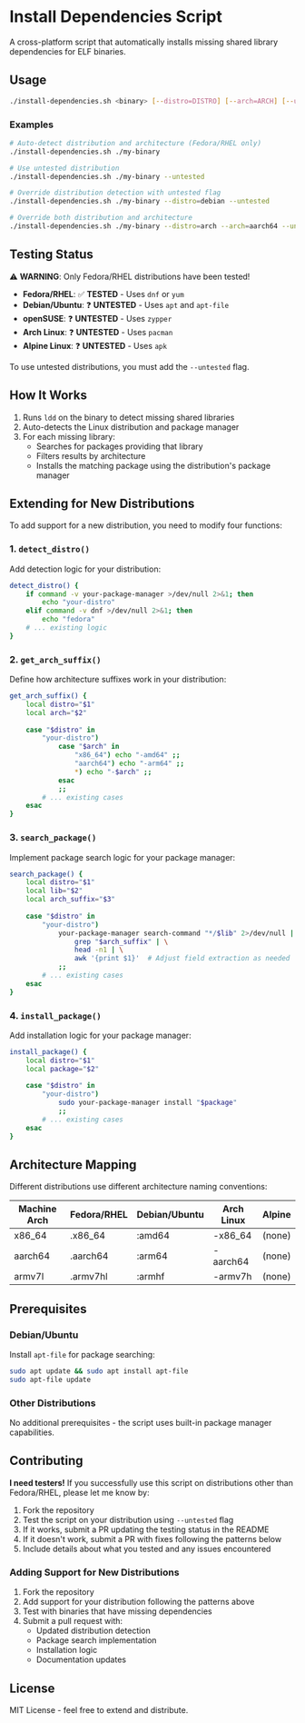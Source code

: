 # Install Dependencies Script

A cross-platform script that automatically installs missing shared library dependencies for ELF binaries.

## Usage

```bash
./install-dependencies.sh <binary> [--distro=DISTRO] [--arch=ARCH] [--untested]
```

### Examples

```bash
# Auto-detect distribution and architecture (Fedora/RHEL only)
./install-dependencies.sh ./my-binary

# Use untested distribution
./install-dependencies.sh ./my-binary --untested

# Override distribution detection with untested flag
./install-dependencies.sh ./my-binary --distro=debian --untested

# Override both distribution and architecture
./install-dependencies.sh ./my-binary --distro=arch --arch=aarch64 --untested
```

## Testing Status

⚠️ **WARNING**: Only Fedora/RHEL distributions have been tested!

- **Fedora/RHEL**: ✅ **TESTED** - Uses `dnf` or `yum`
- **Debian/Ubuntu**: ❓ **UNTESTED** - Uses `apt` and `apt-file`
- **openSUSE**: ❓ **UNTESTED** - Uses `zypper`
- **Arch Linux**: ❓ **UNTESTED** - Uses `pacman`
- **Alpine Linux**: ❓ **UNTESTED** - Uses `apk`

To use untested distributions, you must add the `--untested` flag.

## How It Works

1. Runs `ldd` on the binary to detect missing shared libraries
2. Auto-detects the Linux distribution and package manager
3. For each missing library:
   - Searches for packages providing that library
   - Filters results by architecture
   - Installs the matching package using the distribution's package manager

## Extending for New Distributions

To add support for a new distribution, you need to modify four functions:

### 1. `detect_distro()`

Add detection logic for your distribution:

```bash
detect_distro() {
    if command -v your-package-manager >/dev/null 2>&1; then
        echo "your-distro"
    elif command -v dnf >/dev/null 2>&1; then
        echo "fedora"
    # ... existing logic
}
```

### 2. `get_arch_suffix()`

Define how architecture suffixes work in your distribution:

```bash
get_arch_suffix() {
    local distro="$1"
    local arch="$2"
    
    case "$distro" in
        "your-distro")
            case "$arch" in
                "x86_64") echo "-amd64" ;;
                "aarch64") echo "-arm64" ;;
                *) echo "-$arch" ;;
            esac
            ;;
        # ... existing cases
    esac
}
```

### 3. `search_package()`

Implement package search logic for your package manager:

```bash
search_package() {
    local distro="$1"
    local lib="$2"
    local arch_suffix="$3"
    
    case "$distro" in
        "your-distro")
            your-package-manager search-command "*/$lib" 2>/dev/null | \
                grep "$arch_suffix" | \
                head -n1 | \
                awk '{print $1}'  # Adjust field extraction as needed
            ;;
        # ... existing cases
    esac
}
```

### 4. `install_package()`

Add installation logic for your package manager:

```bash
install_package() {
    local distro="$1"
    local package="$2"
    
    case "$distro" in
        "your-distro")
            sudo your-package-manager install "$package"
            ;;
        # ... existing cases
    esac
}
```

## Architecture Mapping

Different distributions use different architecture naming conventions:

| Machine Arch | Fedora/RHEL | Debian/Ubuntu | Arch Linux | Alpine |
|--------------|-------------|---------------|------------|--------|
| x86_64       | .x86_64     | :amd64        | -x86_64    | (none) |
| aarch64      | .aarch64    | :arm64        | -aarch64   | (none) |
| armv7l       | .armv7hl    | :armhf        | -armv7h    | (none) |

## Prerequisites

### Debian/Ubuntu
Install `apt-file` for package searching:
```bash
sudo apt update && sudo apt install apt-file
sudo apt-file update
```

### Other Distributions
No additional prerequisites - the script uses built-in package manager capabilities.

## Contributing

**I need testers!** If you successfully use this script on distributions other than Fedora/RHEL, please let me know by:

1. Fork the repository
2. Test the script on your distribution using `--untested` flag
3. If it works, submit a PR updating the testing status in the README
4. If it doesn't work, submit a PR with fixes following the patterns below
5. Include details about what you tested and any issues encountered

### Adding Support for New Distributions

1. Fork the repository
2. Add support for your distribution following the patterns above
3. Test with binaries that have missing dependencies
4. Submit a pull request with:
   - Updated distribution detection
   - Package search implementation
   - Installation logic
   - Documentation updates

## License

MIT License - feel free to extend and distribute.
